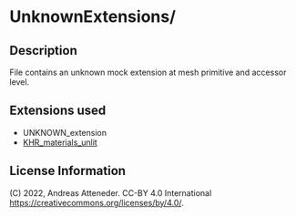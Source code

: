 # UnknownExtensions/

## Description

File contains an unknown mock extension at mesh primitive and accessor level.

## Extensions used

- UNKNOWN_extension
- [KHR_materials_unlit](https://github.com/KhronosGroup/glTF/blob/main/extensions/2.0/Khronos/KHR_materials_unlit/README.md)

## License Information

(C) 2022, Andreas Atteneder. CC-BY 4.0 International https://creativecommons.org/licenses/by/4.0/. 
